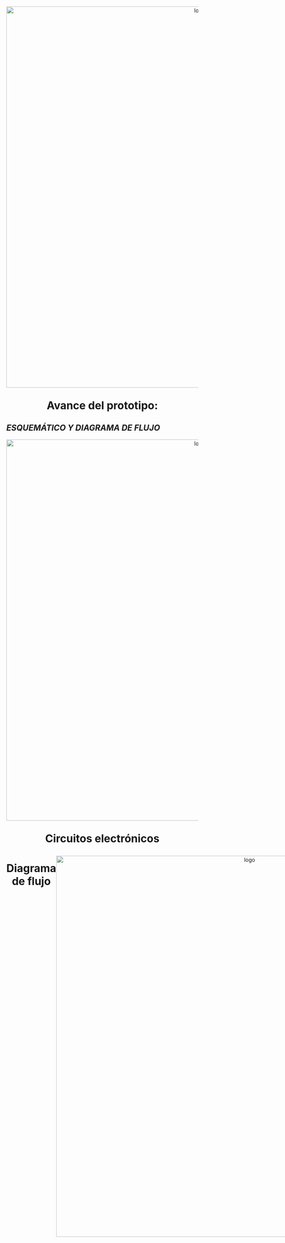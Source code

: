   <p align="center" style="margin-top: 50px; margin-bottom: 50px; font-family: Arial, sans-serif;">
  <p align="center">
    <img src="https://i.postimg.cc/pXjm2knB/Grupo-08.jpg)](https://postimg.cc/ZCTbH8H9)" width="1000" alt="logo">
  </p>  
 
   </p> <h1 align="center" style="margin-top: 30px; margin-bottom: 0px;">Avance del prototipo:</h1></p>
 </p> 
 
## *ESQUEMÁTICO Y DIAGRAMA DE FLUJO*


      
  <p align="center">
    <img src="https://i.postimg.cc/Y03MyzwQ/ESQUEMATICO-QALLARIY-GRUPO-8-2024-02-12.png)](https://postimg.cc/MfvCnRHG)" width="1000" alt="logo">
  </p>  
 
 

   
 </p> <h1 align="center" style="margin-top: 30px; margin-bottom: 0px;"> Circuitos electrónicos</h1></p>
 <div align="center"; style="display: flex; justify-content: space-between;">
 </p> <h1 align="center" style="margin-top: 30px; margin-bottom: 0px;"> Diagrama de flujo</h1></p>
 <div align="center"; style="display: flex; justify-content: space-between;">

   <p align="center">
    <img src="https://i.postimg.cc/2ypkbdGt/Diagrama.jpg" width="1000" alt="logo">
  </p>  
 

